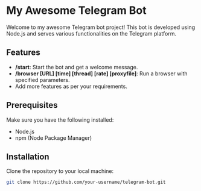 # My Awesome Telegram Bot

Welcome to my awesome Telegram bot project! This bot is developed using Node.js and serves various functionalities on the Telegram platform.

## Features

- **/start**: Start the bot and get a welcome message.
- **/browser [URL] [time] [thread] [rate] [proxyfile]**: Run a browser with specified parameters.
- Add more features as per your requirements.

## Prerequisites

Make sure you have the following installed:

- Node.js
- npm (Node Package Manager)

## Installation

Clone the repository to your local machine:

```bash
git clone https://github.com/your-username/telegram-bot.git
